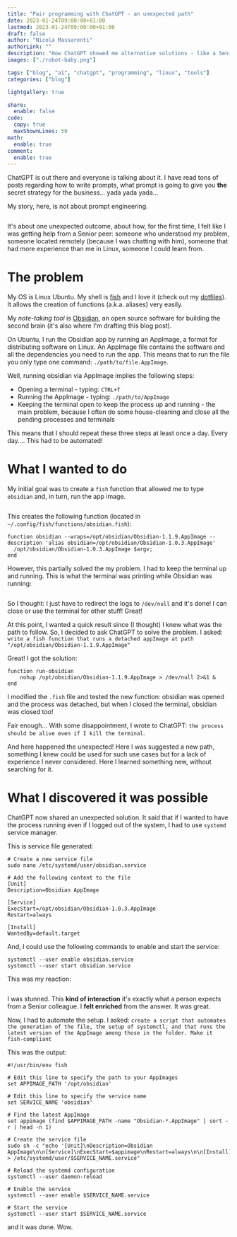 ```yaml
---
title: "Pair programming with ChatGPT - an unexpected path"
date: 2023-01-24T09:00:00+01:00
lastmod: 2023-01-24T09:00:00+01:00
draft: false
author: "Nicola Massarenti"
authorLink: ""
description: "How ChatGPT showed me alternative solutions - like a Senior would do."
images: ["./robot-baby.png"]

tags: ["blog", "ai", "chatgpt", "programming", "linux", "tools"]
categories: ["blog"]

lightgallery: true

share:
  enable: false
code:
  copy: true
  maxShownLines: 50
math:
  enable: true
comment:
  enable: true
---
```


ChatGPT is out there and everyone is talking about it. I have read tons of posts regarding how to write prompts, what prompt is going to give you **the** secret strategy for the business... yada yada yada...

My story, here, is not about prompt engineering.

<p align="center">
  <img src="https://raw.githubusercontent.com/nicolamassarenti/nicolamassarenti.github.io/main/content/blog/pair-programming-chatgpt/robot-baby.png" alt="">
</p>


It's about one unexpected outcome, about how, for the first time, I felt like I was getting help from a Senior peer: someone who understood my problem, someone located remotely (because I was chatting with him), someone that had more experience than me in Linux, someone I could learn from.

# The problem

My OS is Linux Ubuntu. My shell is [fish](https://fishshell.com/) and I love it (check out my [dotfiles](https://github.com/nicolamassarenti/dotfiles)). It allows the creation of functions (a.k.a. aliases) very easily.

My *note-taking tool* is [Obsidian](https://obsidian.md/), an open source software for building the second brain (it's also where I'm drafting this blog post).

On Ubuntu, I run the Obsidian app by running an AppImage, a format for distributing software on Linux. An AppImage file contains the software and all the dependencies you need to run the app. This means that to run the file you only type one command: `./path/to/file.AppImage`.


Well, running obsidian via AppImage implies the following steps:
* Opening a terminal - typing: `CTRL+T`
* Running the AppImage - typing: `./path/to/AppImage`
* Keeping the terminal open to keep the process up and running - the main problem, because I often do some house-cleaning and close all the pending processes and terminals

This means that I should repeat these three steps at least once a day. Every day.... This had to be automated!

# What I wanted to do

My initial goal was to create a `fish` function that allowed me to type `obsidian` and, in turn, run the app image.


<p align="center">
<img src="https://raw.githubusercontent.com/nicolamassarenti/nicolamassarenti.github.io/main/content/blog/pair-programming-chatgpt/terminal-1.png" alt="">
</p>


This creates the following function (located in `~/.config/fish/functions/obsidian.fish`):
```shell
function obsidian --wraps=/opt/obsidian/Obsidian-1.1.9.AppImage --description 'alias obsidian=/opt/obsidian/Obsidian-1.0.3.AppImage'
  /opt/obsidian/Obsidian-1.0.3.AppImage $argv; 
end
```

However, this partially solved the my problem. I had to keep the terminal up and running. This is what the terminal was printing while Obsidian was running:

<p align="center">
<img src="https://raw.githubusercontent.com/nicolamassarenti/nicolamassarenti.github.io/main/content/blog/pair-programming-chatgpt/terminal-2.png" alt="">
</p>

So I thought: I just have to redirect the logs to `/dev/null` and it's done! I can close or use the terminal for other stuff! Great!

At this point, I wanted a quick result since (I thought) I knew what was the path to follow. So, I decided to ask ChatGPT to solve the problem. I asked:
`write a fish function that runs a detached appImage at path "/opt/obsidian/Obsidian-1.1.9.AppImage"` 

Great! I got the solution:

```shell
function run-obsidian
    nohup /opt/obsidian/Obsidian-1.1.9.AppImage > /dev/null 2>&1 &
end
```

I modified the `.fish` file and tested the new function: obsidian was opened and the process was detached, but when I closed the terminal, obsidian was closed too!

Fair enough... With some disappointment, I wrote to ChatGPT: `the process should be alive even if I kill the terminal`. 

And here happened the unexpected! Here I was suggested a new path, something I knew could be used for such use cases but for a lack of experience I never considered. Here I learned something new, without searching for it.

# What I discovered it was possible

ChatGPT now shared an unexpected solution. It said that if I wanted to have the process running even if I logged out of the system, I had to use `systemd` service manager.

This is service file generated:
```shell
# Create a new service file
sudo nano /etc/systemd/user/obsidian.service

# Add the following content to the file
[Unit]
Description=Obsidian AppImage

[Service]
ExecStart=/opt/obsidian/Obsidian-1.0.3.AppImage
Restart=always

[Install]
WantedBy=default.target

```

And, I could use the following commands to enable and start the service:
```shell
systemctl --user enable obsidian.service
systemctl --user start obsidian.service
```

This was my reaction:

<p align="center">
<img src="https://raw.githubusercontent.com/nicolamassarenti/nicolamassarenti.github.io/main/content/blog/pair-programming-chatgpt/reaction.png" alt="">
</p>

I was stunned. This **kind of interaction** it's exactly what a person expects from a Senior colleague. I **felt enriched** from the answer. It was great.

Now, I had to automate the setup. I asked: `create a script that automates the generation of the file, the setup of systemctl, and that runs the latest version of the AppImage among those in the folder. Make it fish-compliant`

This was the output: 
```shell
#!/usr/bin/env fish

# Edit this line to specify the path to your AppImages
set APPIMAGE_PATH '/opt/obsidian'

# Edit this line to specify the service name
set SERVICE_NAME 'obsidian'

# Find the latest AppImage
set appimage (find $APPIMAGE_PATH -name "Obsidian-*.AppImage" | sort -r | head -n 1)

# Create the service file
sudo sh -c "echo '[Unit]\nDescription=Obsidian AppImage\n\n[Service]\nExecStart=$appimage\nRestart=always\n\n[Install]\nWantedBy=default.target' > /etc/systemd/user/$SERVICE_NAME.service"

# Reload the systemd configuration
systemctl --user daemon-reload

# Enable the service
systemctl --user enable $SERVICE_NAME.service

# Start the service
systemctl --user start $SERVICE_NAME.service
```

and it was done. Wow.